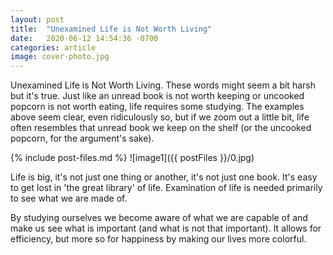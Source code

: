 ```yaml
---
layout: post
title:  "Unexamined Life is Not Worth Living"
date:   2020-06-12 14:54:36 -0700
categories: article
image: cover-photo.jpg
---
```


Unexamined Life is Not Worth Living. These words might seem a bit harsh but it's true. Just like an unread book is not worth keeping or uncooked popcorn is not worth eating, life requires some studying. The examples above seem clear, even ridiculously so, but if we zoom out a little bit, life often resembles that unread book we keep on the shelf (or the uncooked popcorn, for the argument's sake).

{% include post-files.md %}
![image1]({{ postFiles }}/0.jpg)

Life is big, it's not just one thing or another, it's not just one book. It's easy to get lost in 'the great library' of life. Examination of life is needed primarily to see what we are made of.

By studying ourselves we become aware of what we are capable of and make us see what is important (and what is not that important). It allows for efficiency, but more so for happiness by making our lives more colorful.